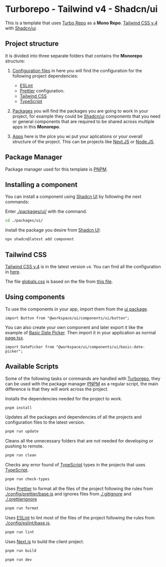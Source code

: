 # Turborepo - Tailwind v4 - Shadcn/ui

This is a template that uses [Turbo Repo](https://turbo.build/repo/docs) as a **Mono Repo**. [Tailwind CSS v.4](https://tailwindcss.com/docs/installation/using-vite) with [Shadcn/ui](https://ui.shadcn.com/docs).

## Project structure

It is divided into three separate folders that contains the **Monorepo** structure:

1. [Configuration files](./config/) in here you will find the configuration for the following project dependencies:

   - [ESLint](./config/eslint/)
   - [Prettier](./config/prettier/) configuration.
   - [Tailwind CSS](./config/tailwind/)
   - [TypeScript](./config/typescript/)

2. [Packages](./packages/) you will find the packages you are going to work in your project, for example they could be [Shadcn/ui](https://ui.shadcn.com/docs) components that you need or general components that are required to be shared across multiple apps in this **Monorepo**.

3. [Apps](./apps/) here is the plce you wi put your aplications or your overall structure of the project. This can be projects like [Next.JS](https://nextjs.org/) or [Node.JS](https://nodejs.org/en).

## Package Manager

Package manager used for this template is [PNPM](https://pnpm.io/motivation).

## Installing a component

You can install a component using [Shadcn UI](https://ui.shadcn.com/docs) by following the next commands:

Enter [./packages/ui/](./packages/ui/) with the command.

```bash
cd ./packages/ui/
```

Install the package you desire from [Shadcn UI](https://ui.shadcn.com/docs):

```bash
npx shadcn@latest add component
```

## Tailwind CSS

[Tailwind CSS v.4](https://tailwindcss.com/docs/installation/using-vite) is in the latest version `v4`. You can find all the configuration in [here](./config/tailwind/).

The file [globals.css](./config/tailwind/globals.css) is based on the file from [this file](https://github.com/shadcn/app-tailwind-v4/blob/main/app/globals.css).

## Using components

To use the components in your app, import them from the [ui package](./packages/ui/).

```tsx
import Button from "@workspace/ui/components/ui/button";
```

You can also create your own component and later export it like the example of [Basic Date Picker](./packages/ui/src/components/ui/basic-date-picker.tsx). Then import it in your application as normal [page.tsx](./apps/client/src/app/page.tsx).

```tsx
import DatePicker from "@workspace/ui/components/ui/basic-date-picker";
```

## Available Scripts

Some of the following tasks or commands are handled with [Turborepo](https://turbo.build/repo/docs), they can be used with the package manager [PNPM](https://pnpm.io/motivation) as a regular script, the main difference is that they will work across the project.

Installs the dependencies needed for the project to work.

```sh
pnpm install
```

Updates all the packages and dependencies of all the projects and configuration files to the latest version.

```sh
pnpm run update
```

Cleans all the unnecessary folders that are not needed for developing or pushing to remote.

```bash
pnpm run clean
```

Checks any error found of [TypeScript](./config/typescript/) types in the projects that uses [TypeScript](./config/typescript/).

```sh
pnpm run check-types
```

Uses [Prettier](https://prettier.io/docs/) to format all the files of the project following the rules from [./config/prettier/base.js](./config/prettier/base.js) and ignores files from [./.gitignore](./.gitignore) and [./.prettierignore](./.prettierignore)

```bash
pnpm run format
```

Uses [ESLint](https://eslint.org/docs/latest/) to lint most of the files of the project following the rules from [./config/eslint/base.js](./config/eslint/base.js).

```bash
pnpm run lint
```

Uses [Next.js](https://nextjs.org/docs) to build the client project.

```bash
pnpm run build
```

```bash
pnpm run dev
```
